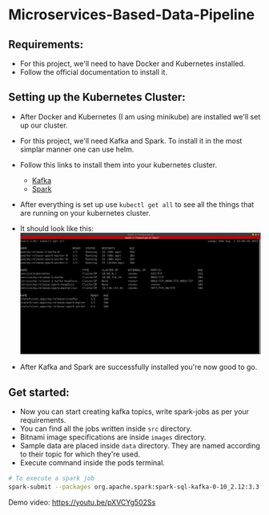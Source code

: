 # Microservices-Based-Data-Pipeline

## Requirements:
- For this project, we'll need to have Docker and Kubernetes installed.
- Follow the official documentation to install it.

## Setting up the Kubernetes Cluster:
- After Docker and Kubernetes (I am using minikube) are installed we'll set up our cluster.
- For this project, we'll need Kafka and Spark. To install it in the most simplar manner one can use helm.
- Follow this links to install them into your kubernetes cluster.
    - <a href="https://github.com/bitnami/charts/tree/main/bitnami/kafka"> Kafka</a>
    - <a href="https://github.com/bitnami/charts/tree/main/bitnami/spark"> Spark</a> 

- After everything is set up use `kubectl get all` to see all the things that are running on your kubernetes cluster.
- It should look like this:
![](./other/Screenshot%20from%202023-08-02%2015-46-41.png)
- After Kafka and Spark are successfully installed you're now good to go.

## Get started:
- Now you can start creating kafka topics, write spark-jobs as per your requirements.
- You can find all the jobs written inside `src` directory.
- Bitnami image specifications are inside `images` directory.
- Sample data are placed inside `data` directory. They are named according to their topic for which they're used.
- Execute command inside the pods terminal.

```bash
# To execute a spark job
spark-submit --packages org.apache.spark:spark-sql-kafka-0-10_2.12:3.3.0 [PATH_TO_FILE]
```


Demo video: https://youtu.be/pXVCYg502Ss

